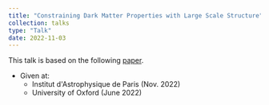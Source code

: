 ```yaml
---
title: "Constraining Dark Matter Properties with Large Scale Structure"
collection: talks
type: "Talk"
date: 2022-11-03
---
```


This talk is based on the following [paper](https://arxiv.org/abs/2205.12916).

* Given at:
  * Institut d'Astrophysique de Paris (Nov. 2022)
  * University of Oxford (June 2022)
